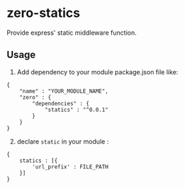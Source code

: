 # zero-statics #

Provide express' static middleware function.

## Usage ##

1. Add dependency to your module package.json file like:

```
{
	"name" : "YOUR_MODULE_NAME",
	"zero" : {
		"dependencies" : {
			"statics" : "^0.0.1"
		}
	}
}
```

2. declare `static` in your module :

```
{
	statics : [{
		'url_prefix' : FILE_PATH
	}]
}
```
